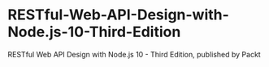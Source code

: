 # RESTful-Web-API-Design-with-Node.js-10-Third-Edition
RESTful Web API Design with Node.js 10 - Third Edition, published by Packt

